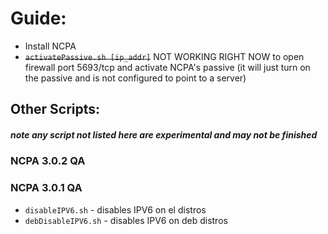 # Guide:
- Install NCPA
- ~~`activatePassive.sh [ip_addr]`~~ NOT WORKING RIGHT NOW to open firewall port 5693/tcp and activate NCPA's passive (it will just turn on the passive and is not configured to point to a server)

## Other Scripts:
##### note any script not listed here are experimental and may not be finished

### NCPA 3.0.2 QA

### NCPA 3.0.1 QA
- `disableIPV6.sh` - disables IPV6 on el distros
- `debDisableIPV6.sh` - disables IPV6 on deb distros
